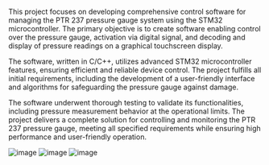 This project focuses on developing comprehensive control software for managing the PTR 237 pressure gauge system using the STM32 microcontroller. The primary objective is to create software enabling control over the pressure gauge, activation via digital signal, and decoding and display of pressure readings on a graphical touchscreen display.

The software, written in C/C++, utilizes advanced STM32 microcontroller features, ensuring efficient and reliable device control. The project fulfills all initial requirements, including the development of a user-friendly interface and algorithms for safeguarding the pressure gauge against damage.

The software underwent thorough testing to validate its functionalities, including pressure measurement behavior at the operational limits. The project delivers a complete solution for controlling and monitoring the PTR 237 pressure gauge, meeting all specified requirements while ensuring high performance and user-friendly operation.

![image](https://github.com/jakobek09/Application-for-STM32F746-to-control-vacuum-gauge-PTR-237/assets/86194028/ae83c2b2-1a08-4dc7-8f85-546226f6187b)
![image](https://github.com/jakobek09/Application-for-STM32F746-to-control-vacuum-gauge-PTR-237/assets/86194028/2c3d03c7-7d8a-42f7-b62d-cb3e2a8201f5)
![image](https://github.com/jakobek09/Application-for-STM32F746-to-control-vacuum-gauge-PTR-237/assets/86194028/1ebcbefb-5cf0-4815-9d75-52c1c367f53f)
